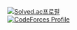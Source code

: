 [![Solved.ac프로필](http://mazassumnida.wtf/api/v2/generate_badge?boj=pseong)](https://solved.ac/pseong)
<br>
[![CodeForces Profile](https://cf.leed.at?id=pseong)](https://codeforces.com/profile/pseong)
